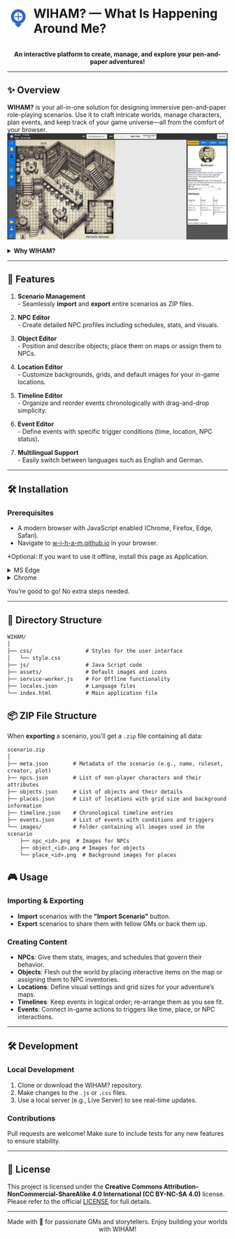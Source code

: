 <div style="display: flex; align-items: center;">
  <img src="assets/logo.png" alt="WIHAM Logo" style="width: 50px; margin-right: 10px;">
  <h1>WIHAM? — What Is Happening Around Me?</h1>
</div>

<p align="center">
  <b>An interactive platform to create, manage, and explore your pen-and-paper adventures!</b>
</p>

---

## ✨ Overview
**WIHAM?** is your all-in-one solution for designing immersive pen-and-paper role-playing scenarios. Use it to craft intricate worlds, manage characters, plan events, and keep track of your game universe—all from the comfort of your browser.
![alt text](assets/screenshots/application.png)
<details>
<summary><strong>Why WIHAM?</strong></summary>

- **Collaborative & Flexible**: Perfect for GMs who want to build worlds together or just keep everything organized in one place.
- **Intuitive UI**: With drag-and-drop editing for timelines, locations, and events, you'll be up and running in no time.
- **Export & Import**: Share your unique creations with others or keep them safe in a tidy ZIP file.
- **Multilingual**: Customize language settings for players around the globe.
</details>

---

## 🚀 Features

1. **Scenario Management**  
   \- Seamlessly **import** and **export** entire scenarios as ZIP files.

2. **NPC Editor**  
   \- Create detailed NPC profiles including schedules, stats, and visuals.

3. **Object Editor**  
   \- Position and describe objects; place them on maps or assign them to NPCs.

4. **Location Editor**  
   \- Customize backgrounds, grids, and default images for your in-game locations.

5. **Timeline Editor**  
   \- Organize and reorder events chronologically with drag-and-drop simplicity.

6. **Event Editor**  
   \- Define events with specific trigger conditions (time, location, NPC status).

7. **Multilingual Support**  
   \- Easily switch between languages such as English and German.

---

## 🛠 Installation

### Prerequisites
- A modern browser with JavaScript enabled (Chrome, Firefox, Edge, Safari).
- Navigate to [w-i-h-a-m.github.io](https://w-i-h-a-m.github.io/) in your browser.

*Optional: If you want to use it offline, install this page as Application.
<details>
  <summary>MS Edge</summary>
  <img src="assets/screenshots/MSEdge.png">
</details>
<details>
  <summary>Chrome</summary>
  <img src="assets/screenshots/chrome.png">
</details>

You’re good to go! No extra steps needed.

---

## 📁 Directory Structure

```
WIHAM/
│
├── css/                 # Styles for the user interface
│   └── style.css
├── js/                  # Java Script code
├── assets/              # Default images and icons
├── service-worker.js    # For Offline functionality
├── locales.json         # Language files
└── index.html           # Main application file
```

## 📦 ZIP File Structure

When **exporting** a scenario, you'll get a `.zip` file containing all data:

```
scenario.zip
│
├── meta.json        # Metadata of the scenario (e.g., name, ruleset, creator, plot)
├── npcs.json        # List of non-player characters and their attributes
├── objects.json     # List of objects and their details
├── places.json      # List of locations with grid size and background information
├── timeline.json    # Chronological timeline entries
├── events.json      # List of events with conditions and triggers
└── images/          # Folder containing all images used in the scenario
    ├── npc_<id>.png  # Images for NPCs
    ├── object_<id>.png # Images for objects
    └── place_<id>.png  # Background images for places
```

## 🎮 Usage

### Importing & Exporting
- **Import** scenarios with the **"Import Scenario"** button.
- **Export** scenarios to share them with fellow GMs or back them up.

### Creating Content
- **NPCs**: Give them stats, images, and schedules that govern their behavior.
- **Objects**: Flesh out the world by placing interactive items on the map or assigning them to NPC inventories.
- **Locations**: Define visual settings and grid sizes for your adventure’s maps.
- **Timelines**: Keep events in logical order; re-arrange them as you see fit.
- **Events**: Connect in-game actions to triggers like time, place, or NPC interactions.

---

## 🛠 Development

### Local Development
1. Clone or download the WIHAM? repository.
2. Make changes to the `.js` or `.css` files.
3. Use a local server (e.g., Live Server) to see real-time updates.

### Contributions
Pull requests are welcome! Make sure to include tests for any new features to ensure stability.

---

## 📜 License
This project is licensed under the **Creative Commons Attribution-NonCommercial-ShareAlike 4.0 International (CC BY-NC-SA 4.0)** license.  
Please refer to the official [LICENSE](https://creativecommons.org/licenses/by-nc-sa/4.0/) for full details.

---

<p align="center">
  Made with 💖 for passionate GMs and storytellers. Enjoy building your worlds with WIHAM!
</p>